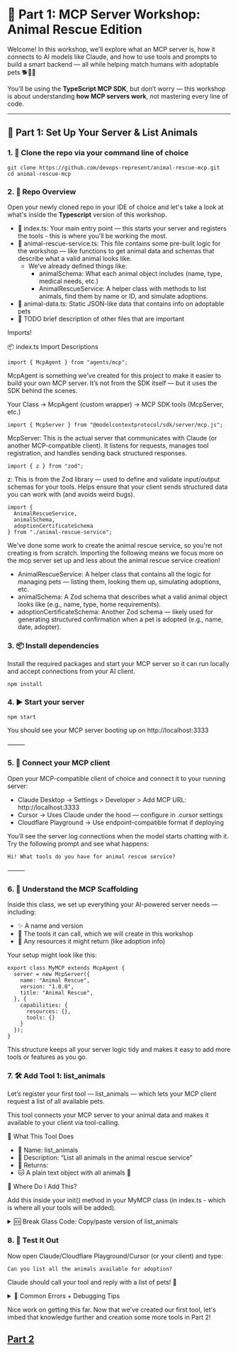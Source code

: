 

# 🐾 Part 1: MCP Server Workshop: Animal Rescue Edition

Welcome! In this workshop, we’ll explore what an MCP server is, how it connects to AI models like Claude, and how to use tools and prompts to build a smart backend — all while helping match humans with adoptable pets 🐕🐍🐔

You’ll be using the **TypeScript MCP SDK**, but don’t worry — this workshop is about understanding **how MCP servers work**, not mastering every line of code.

---

## 🧩 Part 1: Set Up Your Server & List Animals

### 1. 🚀 Clone the repo via your command line of choice

```
git clone https://github.com/devops-represent/animal-rescue-mcp.git
cd animal-rescue-mcp
```

### 2. 📁 Repo Overview

Open your newly cloned repo in your IDE of choice and let's take a look at what's inside the **Typescript** version of this workshop.

* 📄 index.ts: Your main entry point — this starts your server and registers the tools - this is where you'll be working the most.
* 📄 animal-rescue-service.ts: This file contains some pre-built logic for the workshop — like functions to get animal data and schemas that describe what a valid animal looks like.
    * We’ve already defined things like:
        * animalSchema: What each animal object includes (name, type, medical needs, etc.)
        * AnimalRescueService: A helper class with methods to list animals, find them by name or ID, and simulate adoptions.
* 📄 animal-data.ts: Static JSON-like data that contains info on adoptable pets
* 📄 TODO brief description of other files that are important

Imports!

📦 index.ts Import Descriptions
```
import { McpAgent } from "agents/mcp";
```
McpAgent is something we’ve created for this project to make it easier to build your own MCP server. It’s not from the SDK itself — but it uses the SDK behind the scenes.

Your Class → McpAgent (custom wrapper) → MCP SDK tools (McpServer, etc.)

```
import { McpServer } from "@modelcontextprotocol/sdk/server/mcp.js";
```
McpServer: This is the actual server that communicates with Claude (or another MCP-compatible client).
It listens for requests, manages tool registration, and handles sending back structured responses.

```
import { z } from "zod";
```
z: This is from the Zod library — used to define and validate input/output schemas for your tools.
Helps ensure that your client sends structured data you can work with (and avoids weird bugs).

```
import {
  AnimalRescueService,
  animalSchema,
  adoptionCertificateSchema
} from "./animal-rescue-service";
```
We've done some work to create the animal rescue service, so you're not creating is from scratch. Importing the following means we focus more on the mcp server set up and less about the animal rescue service creation!
* AnimalRescueService: A helper class that contains all the logic for managing pets — listing them, looking them up, simulating adoptions, etc.
* animalSchema: A Zod schema that describes what a valid animal object looks like (e.g., name, type, home requirements).
* adoptionCertificateSchema: Another Zod schema — likely used for generating structured confirmation when a pet is adopted (e.g., name, date, adopter).


### 3. 📦 Install dependencies
Install the required packages and start your MCP server so it can run locally and accept connections from your AI client.

```
npm install
```

### 4. ▶️ Start your server

```
npm start
```

You should see your MCP server booting up on http://localhost:3333

⸻

### 5. 🔌 Connect your MCP client

Open your MCP-compatible client of choice and connect it to your running server:
* Claude Desktop → Settings > Developer > Add MCP URL: http://localhost:3333
* Cursor → Uses Claude under the hood — configure in .cursor settings
* Cloudflare Playground → Use endpoint-compatible format if deploying

You’ll see the server log connections when the model starts chatting with it. Try the following prompt and see what happens:
```
Hi! What tools do you have for animal rescue service?
```

⸻

### 6. 🧱 Understand the MCP Scaffolding

Inside this class, we set up everything your AI-powered server needs — including:
* ✨ A name and version
* 🧰 The tools it can call, which we will create in this workshop
* 📄 Any resources it might return (like adoption info)


Your setup might look like this:
```
export class MyMCP extends McpAgent {
  server = new McpServer({
    name: "Animal Rescue",
    version: "1.0.0",
    title: "Animal Rescue",
  }, {
    capabilities: {
      resources: {},
      tools: {}
    }
  });
}
```

This structure keeps all your server logic tidy and makes it easy to add more tools or features as you go.


### 7. 🛠️ Add Tool 1: list_animals

Let’s register your first tool — list_animals — which lets your MCP client request a list of all available pets.

This tool connects your MCP server to your animal data and makes it available to your client via tool-calling.


📌 What This Tool Does
* 🐾 Name: list_animals
* 📝 Description: “List all animals in the animal rescue service”
* 📄 Returns:
* 🐱 A plain text object with all animals 🐔

🧠 Where Do I Add This?

Add this inside your init() method in your MyMCP class (in index.ts - which is where all your tools will be added).


<details>

<summary>🆘 Break Glass Code: Copy/paste version of list_animals</summary>

```
	async init() {		
		// Tool 1: list_animals
		this.server.registerTool(
			"list_animals",
			{
				title: "List all animals",
				description: "List all animals in the animal rescue service",
				outputSchema: {
					animals: z.array(animalSchema)
				}
			},
			async () => ({
        // some clients dont yet support structured content, so we need to return text
				content: [{
          type: "text",
          text: JSON.stringify(this.animalRescueService.listAnimals())
        }],
				structuredContent: { animals: this.animalRescueService.listAnimals() }
			})
		);
    }
```

</details>


### 8. 🧪 Test It Out

Now open Claude/Cloudflare Playground/Cursor (or your client) and type:

```
Can you list all the animals available for adoption?
```

Claude should call your tool and reply with a list of pets! 🎉

<details>
<summary>🐞 Common Errors + Debugging Tips</summary>

* ❌ “Cannot find module ‘./animal-data’”
    * Make sure animal-data.ts is in the same folder and you’re importing it properly!
* ❌ Tool not called?
    * Check your prompt or tool name. Use specific trigger phrases like “list all pets” or “available animals.”
* ❌ Server not responding?
    * Make sure you’re on the right port (3333) and your client is pointing at http://localhost:3333

</details>



Nice work on getting this far. Now that we've created our first tool, let's imbed that knowledge further and creation some more tools in Part 2!

## [Part 2](part-2-instructions.md)